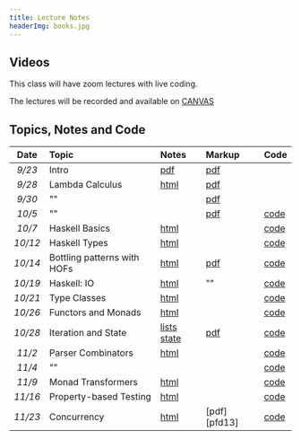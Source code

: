```yaml
---
title: Lecture Notes
headerImg: books.jpg
---
```


## Videos

This class will have zoom lectures with live coding. 

The lectures will be recorded and available on [CANVAS](https://canvas.ucsd.edu/courses/29526)

## Topics, Notes and Code

| **Date**   | **Topic**                       | **Notes**                 | **Markup**           | **Code**           |
|:----------:|:--------------------------------|:--------------------------|:---------------------|:-------------------|
| *9/23*     | Intro                           | [pdf][00-intro]           | [pdf][01-lambda-A]   |                    | 
| *9/28*     | Lambda Calculus                 | [html][01-lambda]         | [pdf][01-lambda-B]   |                    | 
| *9/30*     | ""                              |                           | [pdf][01-lambda-C]   |                    | 
| *10/5*     | ""                              |                           | [pdf][01-lambda-D]   | [code][code-10-5]  | 
| *10/7*     | Haskell Basics                  | [html][02-hs-basic]       |                      | [code][code-10-7]  |
| *10/12*    | Haskell  Types                  | [html][03-hs-types]       |                      | [code][code-10-12] |  
| *10/14*    | Bottling patterns with HOFs     | [html][07-patterns]       | [pdf][07-patterns-A] | [code][code-10-14] |
| *10/19*    | Haskell: IO                     | [html][04-hs-io]          | ""                   | [code][code-10-19] |
| *10/21*    | Type Classes                    | [html][08-typeclasses]    |                      | [code][code-10-21] |
| *10/26*    | Functors and Monads             | [html][09-monads]         |                      | [code][code-10-26] | 
| *10/28*    | Iteration and State             | [lists][10-list] [state][11-state]   |  [pdf][11-state-A] | [code][code-10-28] | 
| *11/2*     | Parser Combinators              | [html][12-parsers]        |                      | [code][code-11-2]  |
| *11/4*     | ""                              |                           |                      | [code][code-11-4]  |
| *11/9*     | Monad Transformers              | [html][13-transformers]   |                      | [code][code-11-9]  | 
| *11/16*    | Property-based Testing          | [html][14-testing]        |                      | [code][code-11-16] | 
| *11/23*    | Concurrency                     | [html][15-stm]            | [pdf][pfd13]         | [code][code-11-23] |

<!-- 
| *12/3*     | Exceptions                      | [html][13-transformers]   | [pdf][13-exceptions] | [code][code]      | 
| *12/8*     | Monad Transformers              | [html][13-transformers]   | [TBD][13-trans]      | [code][code]      | 
|            | Property-based Testing          | [html][14-testing]        | [TBD][TBD]           | [code][code]      | 
|            | List Monad                      | [html][10-list]           |                      |                  |
|            | Refinement Types                |                           |                      |                  |          
|            | Proofs as Programs              |                           |                      |                  | 
-->

[TBD]: TBD
[code]: https://github.com/ucsd-cse230/fa20/tree/master/static/code/src
[00-intro]: static/raw/lec-intro.pdf
[01-lambda]: lectures/01-lambda.html
[01-haskell]: static/raw/lec-haskell.pdf
[01-lambda-A]: static/raw/01-lambda-A.pdf
[01-lambda-B]: static/raw/01-lambda-B.pdf
[01-lambda-C]: static/raw/01-lambda-C.pdf
[01-lambda-D]: static/raw/01-lambda-D.pdf
[07-patterns-A]: static/raw/07-patterns-A.pdf
[11-state-A]: static/raw/11-state-A.pdf
[code-10-5]: https://github.com/ucsd-cse230/fa21/tree/master/static/code/src/lec_10_5_21.hs
[code-10-7]: https://github.com/ucsd-cse230/fa21/tree/master/static/code/src/lec_10_7_21.hs
[code-10-12]: https://github.com/ucsd-cse230/fa21/tree/master/static/code/src/lec_10_12_21.hs
[code-10-14]: https://github.com/ucsd-cse230/fa21/tree/master/static/code/src/lec_10_14_21.hs
[code-10-19]: https://github.com/ucsd-cse230/fa21/tree/master/static/code/src/lec_10_19_21.hs
[code-10-21]: https://github.com/ucsd-cse230/fa21/tree/master/static/code/src/lec_10_21_21.hs
[code-10-26]: https://github.com/ucsd-cse230/fa21/tree/master/static/code/src/lec_10_26_21.hs
[code-10-28]: https://github.com/ucsd-cse230/fa21/tree/master/static/code/src/lec_10_28_21.hs
[code-11-2]: https://github.com/ucsd-cse230/fa21/tree/master/static/code/src/lec_11_2_21.hs
[code-11-4]: https://github.com/ucsd-cse230/fa21/tree/master/static/code/src/lec_11_4_21.hs
[code-11-9]: https://github.com/ucsd-cse230/fa21/tree/master/static/code/src/lec_11_9_21.hs
[code-11-16]: https://github.com/ucsd-cse230/fa21/tree/master/static/code/src/lec_11_16_21.hs
[code-11-23]: https://github.com/ucsd-cse230/fa21/tree/master/static/code/src/stm.lhs


[02-hs-basic]: lectures/02-haskell-basic.html
[03-hs-types]: lectures/03-haskell-types.html
[04-hs-io]: lectures/04-haskell-io.html
[02-hs-basic-A]: static/raw/02-haskell-basic-A.pdf
[02-hs-basic-B]: static/raw/02-haskell-basic-B.pdf
[lec_10_15]: static/code/src/lec_10_15_20.hs
[lec_10_20]: static/code/src/lec_10_20_20.hs
[lec_10_22]: static/code/src/lec_10_22_20.hs
[03-hs-types-A]: static/raw/03-hs-types-A.pdf
[03-hs-types-B]: static/raw/03-hs-types-A.pdf
[06-poly-data]: lectures/06-poly-data.html    
[06-poly-hof]: static/raw/06-poly-hof.pdf
[07-hofs]: static/raw/07-hofs.pdf
[lec_10_27]: static/code/src/lec_10_27_20.hs
[lec_10_29]: static/code/src/lec_10_29_20.hs
[lec_11_3]: static/code/src/lec_11_3_20.hs
[lec_11_5]: static/code/src/lec_11_5_20.hs
[lec_11_10]: static/code/src/lec_11_10_20.hs
[lec_11_12]: static/code/src/lec_11_12_20.hs
[lec_11_17]: static/code/src/lec_11_17_20.hs
[lec_11_19]: static/code/src/lec_11_19_20.hs
[lec_11_24]: static/code/src/lec_11_17_24.hs



[04-hs-io-A]: static/raw/04-hs-io-A.pdf

[08-classes]: static/raw/08-typeclasses.pdf
[09-functors]: static/raw/09-functors.pdf
[10-monads]: static/raw/10-monads-maybe.pdf
[11-state-A]: static/raw/11-state-A.pdf
[11-state-B]: static/raw/11-state-B.pdf
[12-parsers-A]: static/raw/12-parsers-A.pdf
[12-parsers-B]: static/raw/12-parsers-B.pdf
[13-exceptions]: static/raw/13-exceptions.pdf
[13-trans]: static/raw/13-transformers.pdf
[lec_5_22]: static/raw/lec_5_22_20.hs
[lec_5_27]: static/raw/lec_5_27_20.hs
[lec_5_29]: static/raw/lec_5_29_20.hs
[lec_6_1]: static/raw/lec_6_1_20.hs
[lec_6_3]: static/raw/lec_6_3_20.hs
[lec_6_5]: static/raw/lec_6_5_20.hs

[05-higher-order]: lectures/05-higher-order.html 
[06-poly-data]: lectures/06-poly-data.html    
[07-patterns]: lectures/07-bottling-patterns.html     
[08-typeclasses]: lectures/08-typeclasses.html  
[09-monads]: lectures/09-monads.html
[10-list]: lectures/10-list.html
[11-state]: lectures/11-state.html
[12-parsers]: lectures/12-parsers.html
[13-transformers]: lectures/13-transformers.html
[14-testing]: lectures/14-testing.html
[15-stm]: lectures/15-stm.html

<!-- JUNK -->
[07-testing]: lectures/00-intro.html
[08-parconc]: lectures/00-intro.html
[09-types]: lectures/00-intro.html
[10-refinements]: lectures/00-intro.html
[11-proofs]: lectures/00-intro.html 

[pdf-intro]: static/lec-intro-2x2.pdf 
[pdf-lambda]: static/lec-lambda-2x2.pdf
[pdf-haskell]: static/lec-haskell-2x2.pdf

[notes1]: https://piazza.com/class/ij0wjmlgp4r1gp?cid=7
[hs1]:  static/lec-intro.hs 
[lhs1]: static/lec-intro.lhs

[lec2]: lectures/lec-higher-order-1.html
[lhs2]: lectures/lec-higher-order-1.lhs
[lec2s]: slides/lec-higher-order.lhs.slides.html

[lec3]: lectures/lec-higher-order-2.html
[lhs3]: lectures/lec-higher-order-2.lhs
[lec3s]: slides/lec-polymorphism.lhs.slides.html

[lec4]: lectures/lec-typeclasses.html
[lhs4]: lectures/lec-typeclasses.lhs

[lec7]: lectures/lec-monads.html
[lhs7]: lectures/lec-monads.lhs

[lec9]: lectures/lec-parsers.html
[lhs9]: lectures/lec-parsers.lhs

[lec10]: lectures/lec-quickcheck.html
[lhs10]: lectures/lec-quickcheck.lhs

[pdf13]: static/raw/lec-stm-2x2.pdf
[lec13]: lectures/lec-stm.html
[lhs13]: lectures/lec-stm.lhs


[lec15]: lectures/lec-inference.html
[lhs15]: lectures/lec-inference.lhs



